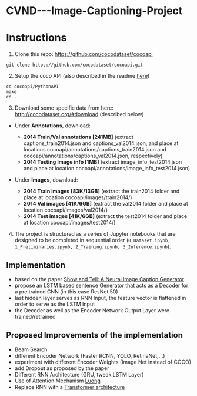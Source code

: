 # CVND---Image-Captioning-Project

# Instructions  
1. Clone this repo: https://github.com/cocodataset/cocoapi  
```
git clone https://github.com/cocodataset/cocoapi.git  
```

2. Setup the coco API (also described in the readme [here](https://github.com/cocodataset/cocoapi)) 
```
cd cocoapi/PythonAPI  
make  
cd ..
```

3. Download some specific data from here: http://cocodataset.org/#download (described below)

* Under **Annotations**, download:
  * **2014 Train/Val annotations [241MB]** (extract captions_train2014.json and captions_val2014.json, and place at locations cocoapi/annotations/captions_train2014.json and cocoapi/annotations/captions_val2014.json, respectively)  
  * **2014 Testing Image info [1MB]** (extract image_info_test2014.json and place at location cocoapi/annotations/image_info_test2014.json)

* Under **Images**, download:
  * **2014 Train images [83K/13GB]** (extract the train2014 folder and place at location cocoapi/images/train2014/)
  * **2014 Val images [41K/6GB]** (extract the val2014 folder and place at location cocoapi/images/val2014/)
  * **2014 Test images [41K/6GB]** (extract the test2014 folder and place at location cocoapi/images/test2014/)

4. The project is structured as a series of Jupyter notebooks that are designed to be completed in sequential order (`0_Dataset.ipynb, 1_Preliminaries.ipynb, 2_Training.ipynb, 3_Inference.ipynb`).

## Implementation 
- based on the paper [Show and Tell: A Neural Image Caption Generator](https://arxiv.org/pdf/1411.4555.pdf)
- propose an LSTM based sentence Generator that acts as a Decoder for a pre trained CNN (in this case ResNet 50)
- last hidden layer serves as RNN Input, the feature vector is flattened in order to serve as the LSTM Input 
- the Decoder as well as the Encoder Network Output Layer were trained/retrained

## Proposed Improvements of the implementation  
- Beam Search 
- different Encoder Network (Faster RCNN, YOLO, RetinaNet,...)
- experiment with different Encoder Weights (Image Net instead of COCO)
- add Dropout as proposed by the paper
- Different RNN Architecture (GRU, tweak LSTM Layer)
- Use of Attention Mechanism [Luong](https://towardsdatascience.com/sequence-2-sequence-model-with-attention-mechanism-9e9ca2a613a)
- Replace RNN with a [Transformer architecture](https://papers.nips.cc/paper/9293-image-captioning-transforming-objects-into-words.pdf)
